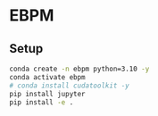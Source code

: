 # EBPM

## Setup

```bash
conda create -n ebpm python=3.10 -y
conda activate ebpm
# conda install cudatoolkit -y
pip install jupyter
pip install -e .
```
